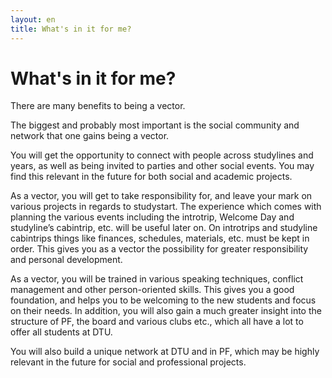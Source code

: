 ```yaml
---
layout: en
title: What's in it for me?
---
```

<h1>What's in it for me?</h1>

<!-- <div id="poster-image" style="margin: auto; height: 410px; width: 410px; background-image: url('/static/img/hvadgordetformigSommer23.gif');">
</div> -->

<p>There are many benefits to being a vector.</p>

<p>The biggest and probably most important is the social community and network that one gains being a vector.</p>

<p>You will get the opportunity to connect with people across studylines and years, as well as being invited to parties and other social events. You may find this relevant in the future for both social and academic projects. 
</p>

<p>
As a vector, you will get to take responsibility for, and leave your mark on various projects in regards to studystart. The experience which comes with planning the various events including the introtrip, Welcome Day and studyline’s cabintrip, etc. will be useful later on. On introtrips and studyline cabintrips things like finances, schedules, materials, etc. must be kept in order. This gives you as a vector the possibility for greater responsibility and personal development.
</p>

<p>
As a vector, you will be trained in various speaking techniques, conflict management and other person-oriented skills. This gives you a good foundation, and helps you to be welcoming to the new students and focus on their needs. In addition, you will also gain a much greater insight into the structure of PF, the board and various clubs etc., which all have a lot to offer all students at DTU.
</p>

<p>
You will also build a unique network at DTU and in PF, which may be highly relevant in the future for social and professional projects.
</p>







